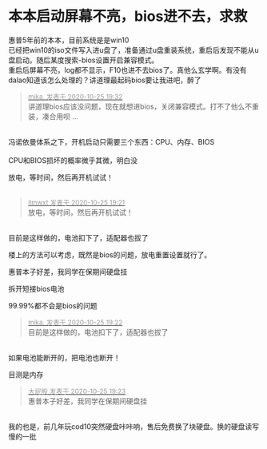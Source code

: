 # 本本启动屏幕不亮，bios进不去，求救


惠普5年前的本本，目前系统是是win10<br />
已经把win10的iso文件写入进u盘了，准备通过u盘重装系统，重启后发现不能从u盘启动。随后某度搜索-bios设置开启兼容模式。<br />
重启后屏幕不亮，log都不显示，F10也进不去bios了。真他么玄学啊。有没有dalao知道该怎么处理的？讲道理最起码bios要让我进吧，醉了

<div class="quote"><blockquote><font size="2"><a href="https://www.hostloc.com/forum.php?mod=redirect&amp;goto=findpost&amp;pid=9350922&amp;ptid=758352" target="_blank"><font color="#999999">mika. 发表于 2020-10-25 19:32</font></a></font><br />
讲道理bios应该没问题，现在就想进bios，关闭兼容模式。打不了他么不重装，凑合用呗 ...</blockquote></div><br />
冯诺依曼体系之下，开机启动只需要三个东西：CPU、内存、BIOS<br />
<br />
CPU和BIOS损坏的概率微乎其微，明白没<br />


放电，等时间，然后再开机试试！<br />
<br />
<img src="static/image/smiley/default/lol.gif" smilieid="12" border="0" alt="" /><img src="static/image/smiley/default/lol.gif" smilieid="12" border="0" alt="" /><img src="static/image/smiley/default/lol.gif" smilieid="12" border="0" alt="" />

<div class="quote"><blockquote><font size="2"><a href="https://www.hostloc.com/forum.php?mod=redirect&amp;goto=findpost&amp;pid=9350877&amp;ptid=758352" target="_blank"><font color="#999999">llmwxt 发表于 2020-10-25 19:21</font></a></font><br />
放电，等时间，然后再开机试试！</blockquote></div><br />
目前是这样做的，电池扣下了，适配器也拔了<img src="static/image/smiley/yct/020.gif" smilieid="47" border="0" alt="" />

楼上的方法可以考虑，既然是bios的问题，放电重置设置就行了。

惠普本子好差，我同学在保期间硬盘挂

拆开短接bios电池

99.99%都不会是bios的问题

<div class="quote"><blockquote><font size="2"><a href="https://www.hostloc.com/forum.php?mod=redirect&amp;goto=findpost&amp;pid=9350882&amp;ptid=758352" target="_blank"><font color="#999999">mika. 发表于 2020-10-25 19:22</font></a></font><br />
目前是这样做的，电池扣下了，适配器也拔了</blockquote></div><br />
如果电池能断开的，把电池也断开！

目测是内存

<div class="quote"><blockquote><font size="2"><a href="https://www.hostloc.com/forum.php?mod=redirect&amp;goto=findpost&amp;pid=9350886&amp;ptid=758352" target="_blank"><font color="#999999">大屁股 发表于 2020-10-25 19:23</font></a></font><br />
惠普本子好差，我同学在保期间硬盘挂</blockquote></div><br />
我的也是，前几年玩cod10突然硬盘咔咔响，售后免费换了块硬盘。换的硬盘读写慢的一批
